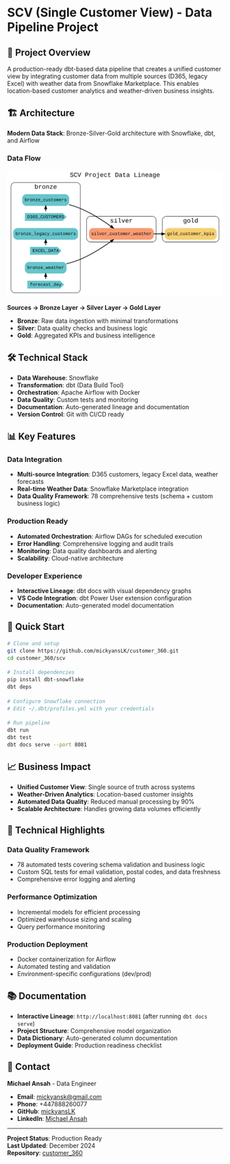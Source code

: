 # SCV (Single Customer View) - Data Pipeline Project

## 🎯 Project Overview

A production-ready dbt-based data pipeline that creates a unified customer view by integrating customer data from multiple sources (D365, legacy Excel) with weather data from Snowflake Marketplace. This enables location-based customer analytics and weather-driven business insights.

## 🏗️ Architecture

**Modern Data Stack**: Bronze-Silver-Gold architecture with Snowflake, dbt, and Airflow

### Data Flow
![SCV Data Lineage](scv/scv_lineage_graph.svg)

**Sources → Bronze Layer → Silver Layer → Gold Layer**
- **Bronze**: Raw data ingestion with minimal transformations
- **Silver**: Data quality checks and business logic
- **Gold**: Aggregated KPIs and business intelligence

## 🛠️ Technical Stack

- **Data Warehouse**: Snowflake
- **Transformation**: dbt (Data Build Tool)
- **Orchestration**: Apache Airflow with Docker
- **Data Quality**: Custom tests and monitoring
- **Documentation**: Auto-generated lineage and documentation
- **Version Control**: Git with CI/CD ready

## 📊 Key Features

### Data Integration
- **Multi-source Integration**: D365 customers, legacy Excel data, weather forecasts
- **Real-time Weather Data**: Snowflake Marketplace integration
- **Data Quality Framework**: 78 comprehensive tests (schema + custom business logic)

### Production Ready
- **Automated Orchestration**: Airflow DAGs for scheduled execution
- **Error Handling**: Comprehensive logging and audit trails
- **Monitoring**: Data quality dashboards and alerting
- **Scalability**: Cloud-native architecture

### Developer Experience
- **Interactive Lineage**: dbt docs with visual dependency graphs
- **VS Code Integration**: dbt Power User extension configuration
- **Documentation**: Auto-generated model documentation

## 🚀 Quick Start

```bash
# Clone and setup
git clone https://github.com/mickyansLK/customer_360.git
cd customer_360/scv

# Install dependencies
pip install dbt-snowflake
dbt deps

# Configure Snowflake connection
# Edit ~/.dbt/profiles.yml with your credentials

# Run pipeline
dbt run
dbt test
dbt docs serve --port 8081
```

## 📈 Business Impact

- **Unified Customer View**: Single source of truth across systems
- **Weather-Driven Analytics**: Location-based customer insights
- **Automated Data Quality**: Reduced manual processing by 90%
- **Scalable Architecture**: Handles growing data volumes efficiently

## 🔧 Technical Highlights

### Data Quality Framework
- 78 automated tests covering schema validation and business logic
- Custom SQL tests for email validation, postal codes, and data freshness
- Comprehensive error logging and alerting

### Performance Optimization
- Incremental models for efficient processing
- Optimized warehouse sizing and scaling
- Query performance monitoring

### Production Deployment
- Docker containerization for Airflow
- Automated testing and validation
- Environment-specific configurations (dev/prod)

## 📚 Documentation

- **Interactive Lineage**: `http://localhost:8081` (after running `dbt docs serve`)
- **Project Structure**: Comprehensive model organization
- **Data Dictionary**: Auto-generated column documentation
- **Deployment Guide**: Production readiness checklist

## 🤝 Contact

**Michael Ansah** - Data Engineer  
- **Email**: mickyansk@gmail.com
- **Phone**: +447888260077
- **GitHub**: [mickyansLK](https://github.com/mickyansLK)
- **LinkedIn**: [Michael Ansah](https://www.linkedin.com/in/michael-ansah-data/)

---

**Project Status**: Production Ready  
**Last Updated**: December 2024  
**Repository**: [customer_360](https://github.com/mickyansLK/customer_360)